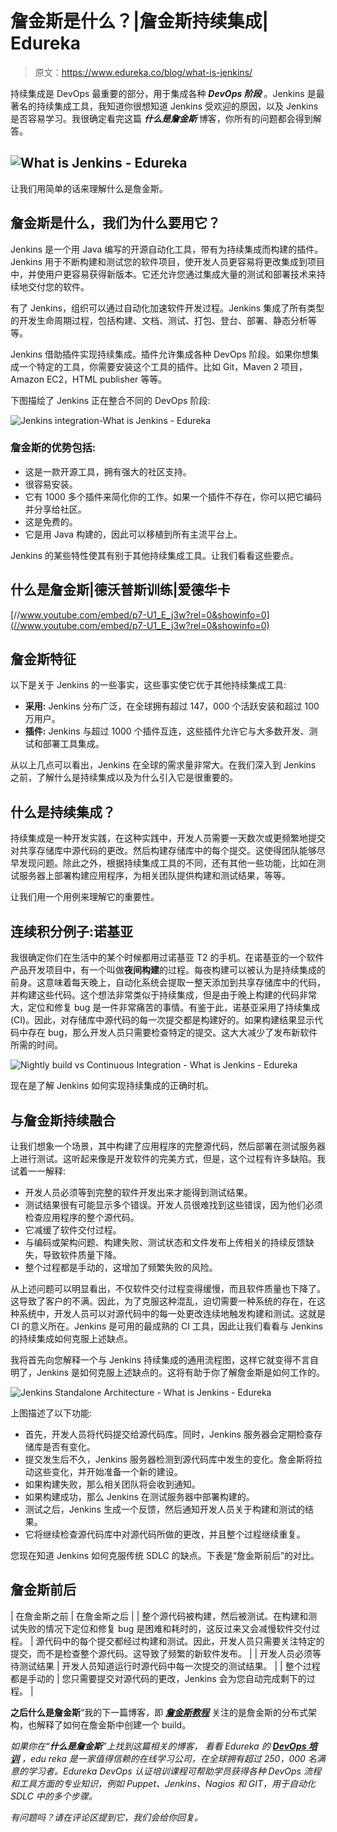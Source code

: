 # 詹金斯是什么？|詹金斯持续集成| Edureka

> 原文：<https://www.edureka.co/blog/what-is-jenkins/>

持续集成是 DevOps 最重要的部分，用于集成各种 ***DevOps 阶段*** 。Jenkins 是最著名的持续集成工具，我知道你很想知道 Jenkins 受欢迎的原因，以及 Jenkins 是否容易学习。我很确定看完这篇 ***什么是詹金斯*** 博客，你所有的问题都会得到解答。

## ![What is Jenkins - Edureka](img/0abb7478b15876b8414a5365db057398.png)

让我们用简单的话来理解什么是詹金斯。

## **詹金斯是什么，我们为什么要用它？**

Jenkins 是一个用 Java 编写的开源自动化工具，带有为持续集成而构建的插件。Jenkins 用于不断构建和测试您的软件项目，使开发人员更容易将更改集成到项目中，并使用户更容易获得新版本。它还允许您通过集成大量的测试和部署技术来持续地交付您的软件。

有了 Jenkins，组织可以通过自动化加速软件开发过程。Jenkins 集成了所有类型的开发生命周期过程，包括构建、文档、测试、打包、登台、部署、静态分析等等。

Jenkins 借助插件实现持续集成。插件允许集成各种 DevOps 阶段。如果你想集成一个特定的工具，你需要安装这个工具的插件。比如 Git，Maven 2 项目，Amazon EC2，HTML publisher 等等。

下图描绘了 Jenkins 正在整合不同的 DevOps 阶段:

![Jenkins integration-What is Jenkins - Edureka](img/88cc8f97df555b91dc3a6df38d3fa16b.png)

### **詹金斯的优势包括:**

*   这是一款开源工具，拥有强大的社区支持。
*   很容易安装。
*   它有 1000 多个插件来简化你的工作。如果一个插件不存在，你可以把它编码并分享给社区。
*   这是免费的。
*   它是用 Java 构建的，因此可以移植到所有主流平台上。

Jenkins 的某些特性使其有别于其他持续集成工具。让我们看看这些要点。

## **什么是詹金斯|德沃普斯训练|爱德华卡**

[//www.youtube.com/embed/p7-U1_E_j3w?rel=0&showinfo=0](//www.youtube.com/embed/p7-U1_E_j3w?rel=0&showinfo=0)

## **詹金斯特征**

以下是关于 Jenkins 的一些事实，这些事实使它优于其他持续集成工具:

*   **采用:** Jenkins 分布广泛，在全球拥有超过 147，000 个活跃安装和超过 100 万用户。
*   **插件:** Jenkins 与超过 1000 个插件互连，这些插件允许它与大多数开发、测试和部署工具集成。

从以上几点可以看出，Jenkins 在全球的需求量非常大。在我们深入到 Jenkins 之前，了解什么是持续集成以及为什么引入它是很重要的。

## **什么是持续集成？**

持续集成是一种开发实践，在这种实践中，开发人员需要一天数次或更频繁地提交对共享存储库中源代码的更改。然后构建存储库中的每个提交。这使得团队能够尽早发现问题。除此之外，根据持续集成工具的不同，还有其他一些功能，比如在测试服务器上部署构建应用程序，为相关团队提供构建和测试结果，等等。

让我们用一个用例来理解它的重要性。

## **连续积分例子:诺基亚**

我很确定你们在生活中的某个时候都用过诺基亚 T2 的手机。在诺基亚的一个软件产品开发项目中，有一个叫做**夜间构建**的过程。每夜构建可以被认为是持续集成的前身。这意味着每天晚上，自动化系统会提取一整天添加到共享存储库中的代码，并构建这些代码。这个想法非常类似于持续集成，但是由于晚上构建的代码非常大，定位和修复 bug 是一件非常痛苦的事情。有鉴于此，诺基亚采用了持续集成(CI)。因此，对存储库中源代码的每一次提交都是构建好的。如果构建结果显示代码中存在 bug，那么开发人员只需要检查特定的提交。这大大减少了发布新软件所需的时间。

![Nightly build vs Continuous Integration - What is Jenkins - Edureka](img/4e764a52f7d9fe245915b169a7ddbad0.png)

现在是了解 Jenkins 如何实现持续集成的正确时机。

## **与詹金斯**持续融合

让我们想象一个场景，其中构建了应用程序的完整源代码，然后部署在测试服务器上进行测试。这听起来像是开发软件的完美方式，但是，这个过程有许多缺陷。我试着一一解释:

*   开发人员必须等到完整的软件开发出来才能得到测试结果。
*   测试结果很有可能显示多个错误。开发人员很难找到这些错误，因为他们必须检查应用程序的整个源代码。
*   它减缓了软件交付过程。
*   与编码或架构问题、构建失败、测试状态和文件发布上传相关的持续反馈缺失，导致软件质量下降。
*   整个过程都是手动的，这增加了频繁失败的风险。

从上述问题可以明显看出，不仅软件交付过程变得缓慢，而且软件质量也下降了。这导致了客户的不满。因此，为了克服这种混乱，迫切需要一种系统的存在，在这种系统中，开发人员可以对源代码中的每一处更改连续地触发构建和测试。这就是 CI 的意义所在。Jenkins 是可用的最成熟的 CI 工具，因此让我们看看与 Jenkins 的持续集成如何克服上述缺点。

我将首先向您解释一个与 Jenkins 持续集成的通用流程图，这样它就变得不言自明了，Jenkins 是如何克服上述缺点的。这将有助于你了解詹金斯是如何工作的。

![Jenkins Standalone Architecture - What is Jenkins - Edureka](img/bf852db05fbf2e92dc43aac6e795a646.png)

上图描述了以下功能:

*   首先，开发人员将代码提交给源代码库。同时，Jenkins 服务器会定期检查存储库是否有变化。
*   提交发生后不久，Jenkins 服务器检测到源代码库中发生的变化。詹金斯将拉动这些变化，并开始准备一个新的建设。
*   如果构建失败，那么相关团队将会收到通知。
*   如果构建成功，那么 Jenkins 在测试服务器中部署构建的。
*   测试之后，Jenkins 生成一个反馈，然后通知开发人员关于构建和测试的结果。
*   它将继续检查源代码库中对源代码所做的更改，并且整个过程继续重复。

您现在知道 Jenkins 如何克服传统 SDLC 的缺点。下表是“詹金斯前后”的对比。

## **詹金斯前后**

| 在詹金斯之前 | 在詹金斯之后 |
| 整个源代码被构建，然后被测试。在构建和测试失败的情况下定位和修复 bug 是困难和耗时的，这反过来又会减慢软件交付过程。 | 源代码中的每个提交都经过构建和测试。因此，开发人员只需要关注特定的提交，而不是检查整个源代码。这导致了频繁的新软件发布。 |
| 开发人员必须等待测试结果 | 开发人员知道运行时源代码中每一次提交的测试结果。 |
| 整个过程都是手动的 | 您只需要提交对源代码的更改，Jenkins 会为您自动完成剩下的过程。 |

**之后什么是詹金斯**“我的下一篇博客，即 *[**詹金斯教程**](https://www.edureka.co/blog/jenkins-tutorial/)* 关注的是詹金斯的分布式架构，也解释了如何在詹金斯中创建一个 build。

*如果你在“**什么是詹金斯**”上找到这篇相关的博客，* *看看 Edureka 的* *[**DevOps 培训**](https://www.edureka.co/devops-certification-training) ，edu reka 是一家值得信赖的在线学习公司，在全球拥有超过 250，000 名满意的学习者。Edureka DevOps 认证培训课程可帮助学员获得各种 DevOps 流程和工具方面的专业知识，例如 Puppet、Jenkins、Nagios 和 GIT，用于自动化 SDLC 中的多个步骤。*

*有问题吗？请在评论区提到它，我们会给你回复。*